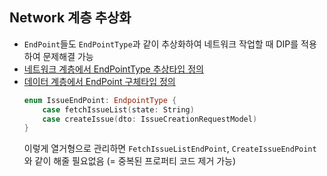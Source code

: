 ## Network 계층 추상화
- `EndPoint`들도 `EndPointType`과 같이 추상화하여 네트워크 작업할 때 DIP를 적용하여 문제해결 가능
- [네트워크 계층에서 EndPointType 추상타입 정의](https://github.com/boostcampwm-2024/swift-p3-issue-tracker/blob/S074/IssueManager/NetworkKit/NetworkKit/EndPointType.swift)
- [데이터 계층에서 EndPoint 구체타입 정의](https://github.com/boostcampwm-2024/swift-p3-issue-tracker/blob/S074/IssueManager/Data/Data/EndPoint/IssueEndPoint.swift)
    ``` swift
    enum IssueEndPoint: EndpointType {
        case fetchIssueList(state: String)
        case createIssue(dto: IssueCreationRequestModel)
    }
    ```
    이렇게 열거형으로 관리하면 `FetchIssueListEndPoint`, `CreateIssueEndPoint`와 같이 해줄 필요없음 (= 중복된 프로퍼티 코드 제거 가능)
